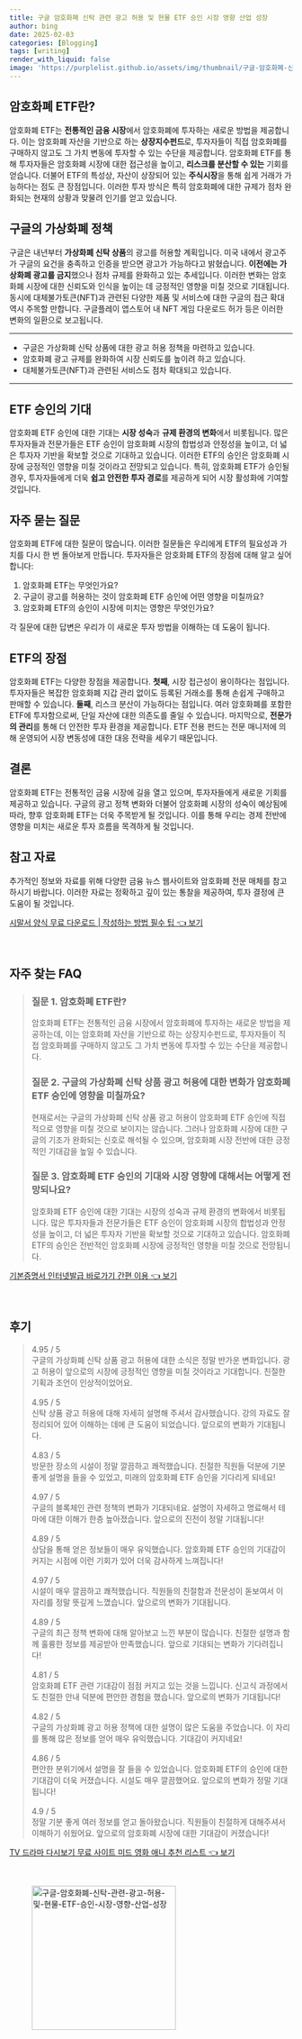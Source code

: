 ```yaml
---
title: 구글 암호화폐 신탁 관련 광고 허용 및 현물 ETF 승인 시장 영향 산업 성장
author: bing
date: 2025-02-03
categories: [Blogging]
tags: [writing]
render_with_liquid: false
image: 'https://purplelist.github.io/assets/img/thumbnail/구글-암호화폐-신탁-관련-광고-허용-및-현물-ETF-승인-시장-영향-산업-성장.webp'
---
```



<h2 id='암호화폐_ETF란'>암호화폐 ETF란?</h2>

<p>암호화폐 ETF는 <b>전통적인 금융 시장</b>에서 암호화폐에 투자하는 새로운 방법을 제공합니다. 이는 암호화폐 자산을 기반으로 하는 <b>상장지수펀드</b>로, 투자자들이 직접 암호화폐를 구매하지 않고도 그 가치 변동에 투자할 수 있는 수단을 제공합니다. 암호화폐 ETF를 통해 투자자들은 암호화폐 시장에 대한 접근성을 높이고, <b>리스크를 분산할 수 있는</b> 기회를 얻습니다. 더불어 ETF의 특성상, 자산이 상장되어 있는 <b>주식시장</b>을 통해 쉽게 거래가 가능하다는 점도 큰 장점입니다. 이러한 투자 방식은 특히 암호화폐에 대한 규제가 점차 완화되는 현재의 상황과 맞물려 인기를 얻고 있습니다.</p>

<h2 id='구글의_가상화폐_정책'>구글의 가상화폐 정책</h2>

<p>구글은 내년부터 <b>가상화폐 신탁 상품</b>의 광고를 허용할 계획입니다. 미국 내에서 광고주가 구글의 요건을 충족하고 인증을 받으면 광고가 가능하다고 밝혔습니다. <b>이전에는 가상화폐 광고를 금지</b>했으나 점차 규제를 완화하고 있는 추세입니다. 이러한 변화는 암호화폐 시장에 대한 신뢰도와 인식을 높이는 데 긍정적인 영향을 미칠 것으로 기대됩니다. 동시에 대체불가토큰(NFT)과 관련된 다양한 제품 및 서비스에 대한 구글의 접근 확대 역시 주목할 만합니다. 구글플레이 앱스토어 내 NFT 게임 다운로드 허가 등은 이러한 변화의 일환으로 보고됩니다.</p>

<hr />

<ul>
    <li>구글은 가상화폐 신탁 상품에 대한 광고 허용 정책을 마련하고 있습니다.</li>
    <li>암호화폐 광고 규제를 완화하여 시장 신뢰도를 높이려 하고 있습니다.</li>
    <li>대체불가토큰(NFT)과 관련된 서비스도 점차 확대되고 있습니다.</li>
</ul>

<hr />

<h2 id='ETF승인의기대'>ETF 승인의 기대</h2>

<p>암호화폐 ETF 승인에 대한 기대는 <b>시장 성숙</b>과 <b>규제 환경의 변화</b>에서 비롯됩니다. 많은 투자자들과 전문가들은 ETF 승인이 암호화폐 시장의 합법성과 안정성을 높이고, 더 넓은 투자자 기반을 확보할 것으로 기대하고 있습니다. 이러한 ETF의 승인은 암호화폐 시장에 긍정적인 영향을 미칠 것이라고 전망되고 있습니다. 특히, 암호화폐 ETF가 승인될 경우, 투자자들에게 더욱 <b>쉽고 안전한 투자 경로</b>를 제공하게 되어 시장 활성화에 기여할 것입니다.</p>

<h2 id='자주묻는질문'>자주 묻는 질문</h2>

<p>암호화폐 ETF에 대한 질문이 많습니다. 이러한 질문들은 우리에게 ETF의 필요성과 가치를 다시 한 번 돌아보게 만듭니다.  투자자들은 암호화폐 ETF의 장점에 대해 알고 싶어 합니다:
<ol>
    <li>암호화폐 ETF는 무엇인가요?</li>
    <li>구글이 광고를 허용하는 것이 암호화폐 ETF 승인에 어떤 영향을 미칠까요?</li>
    <li>암호화폐 ETF의 승인이 시장에 미치는 영향은 무엇인가요?</li>
</ol>
각 질문에 대한 답변은 우리가 이 새로운 투자 방법을 이해하는 데 도움이 됩니다.</p>

<h2 id='ETF의장점'>ETF의 장점</h2>

<p>암호화폐 ETF는 다양한 장점을 제공합니다. <b>첫째</b>, 시장 접근성이 용이하다는 점입니다. 투자자들은 복잡한 암호화폐 지갑 관리 없이도 등록된 거래소를 통해 손쉽게 구매하고 판매할 수 있습니다. <b>둘째</b>, 리스크 분산이 가능하다는 점입니다. 여러 암호화폐를 포함한 ETF에 투자함으로써, 단일 자산에 대한 의존도를 줄일 수 있습니다. 마지막으로, <b>전문가의 관리</b>를 통해 더 안전한 투자 환경을 제공합니다. ETF 전용 펀드는 전문 매니저에 의해 운영되어 시장 변동성에 대한 대응 전략을 세우기 때문입니다.</p>

<h2 id='결론'>결론</h2>

<p>암호화폐 ETF는 전통적인 금융 시장에 길을 열고 있으며, 투자자들에게 새로운 기회를 제공하고 있습니다. 구글의 광고 정책 변화와 더불어 암호화폐 시장의 성숙이 예상됨에 따라, 향후 암호화폐 ETF는 더욱 주목받게 될 것입니다. 이를 통해 우리는 경제 전반에 영향을 미치는 새로운 투자 흐름을 목격하게 될 것입니다.</p>

<h2 id='참고자료'>참고 자료</h2>

<p>추가적인 정보와 자료를 위해 다양한 금융 뉴스 웹사이트와 암호화폐 전문 매체를 참고하시기 바랍니다. 이러한 자료는 정확하고 깊이 있는 통찰을 제공하여, 투자 결정에 큰 도움이 될 것입니다.</p>


<p><a class="click-button" title="시말서 양식 무료 다운로드 | 작성하는 방법 필수 팁" href="https://purplelist.github.io/posts/%EC%8B%9C%EB%A7%90%EC%84%9C-%EC%96%91%EC%8B%9D-%EB%AC%B4%EB%A3%8C-%EB%8B%A4%EC%9A%B4%EB%A1%9C%EB%93%9C-%EC%9E%91%EC%84%B1%ED%95%98%EB%8A%94-%EB%B0%A9%EB%B2%95-%ED%95%84%EC%88%98-%ED%8C%81/" rel="dofollow">시말서 양식 무료 다운로드 | 작성하는 방법 필수 팁 👈 보기</a></p><br>
<h2 id='자주_찾는_FAQ'>자주 찾는 FAQ</h2>
<div itemscope="" itemtype="https://schema.org/FAQPage"> 
<blockquote> 
<div itemscope="" itemprop="mainEntity" itemtype="https://schema.org/Question"> 
<h3 itemprop="name">질문 1. 암호화폐 ETF란?</h3> 
<div itemscope="" itemprop="acceptedAnswer" itemtype="https://schema.org/Answer"> 
<span itemprop="text"> 
<p>암호화폐 ETF는 전통적인 금융 시장에서 암호화폐에 투자하는 새로운 방법을 제공하는데, 이는 암호화폐 자산을 기반으로 하는 상장지수펀드로, 투자자들이 직접 암호화폐를 구매하지 않고도 그 가치 변동에 투자할 수 있는 수단을 제공합니다.</p> 
</span> 
</div> 
</div> 

<div itemscope="" itemprop="mainEntity" itemtype="https://schema.org/Question"> 
<h3 itemprop="name">질문 2. 구글의 가상화폐 신탁 상품 광고 허용에 대한 변화가 암호화폐 ETF 승인에 영향을 미칠까요?</h3> 
<div itemscope="" itemprop="acceptedAnswer" itemtype="https://schema.org/Answer"> 
<span itemprop="text"> 
<p>현재로서는 구글의 가상화폐 신탁 상품 광고 허용이 암호화폐 ETF 승인에 직접적으로 영향을 미칠 것으로 보이지는 않습니다. 그러나 암호화폐 시장에 대한 구글의 기조가 완화되는 신호로 해석될 수 있으며, 암호화폐 시장 전반에 대한 긍정적인 기대감을 높일 수 있습니다.</p> 
</span> 
</div> 
</div> 

<div itemscope="" itemprop="mainEntity" itemtype="https://schema.org/Question"> 
<h3 itemprop="name">질문 3. 암호화폐 ETF 승인의 기대와 시장 영향에 대해서는 어떻게 전망되나요?</h3> 
<div itemscope="" itemprop="acceptedAnswer" itemtype="https://schema.org/Answer"> 
<span itemprop="text"> 
<p>암호화폐 ETF 승인에 대한 기대는 시장의 성숙과 규제 환경의 변화에서 비롯됩니다. 많은 투자자들과 전문가들은 ETF 승인이 암호화폐 시장의 합법성과 안정성을 높이고, 더 넓은 투자자 기반을 확보할 것으로 기대하고 있습니다. 암호화폐 ETF의 승인은 전반적인 암호화폐 시장에 긍정적인 영향을 미칠 것으로 전망됩니다.</p> 
</span> 
</div> 
</div> 
</blockquote> 
</div>
<p><a class="click-button" title="기본증명서 인터넷발급 바로가기 간편 이용" href="https://purplelist.github.io/posts/%EA%B8%B0%EB%B3%B8%EC%A6%9D%EB%AA%85%EC%84%9C-%EC%9D%B8%ED%84%B0%EB%84%B7%EB%B0%9C%EA%B8%89-%EB%B0%94%EB%A1%9C%EA%B0%80%EA%B8%B0-%EA%B0%84%ED%8E%B8-%EC%9D%B4%EC%9A%A9/" rel="dofollow">기본증명서 인터넷발급 바로가기 간편 이용 👈 보기</a></p><br>
<h2 id='후기'>후기</h2>
<div itemscope itemtype="https://schema.org/Product">
  <blockquote>
  <div itemprop="review" itemscope itemtype="https://schema.org/Review">
      <div itemprop="reviewRating" itemscope itemtype="https://schema.org/Rating"> <span itemprop="ratingValue">4.95</span> / <span itemprop="bestRating">5</span> </div>
      <span itemprop="reviewBody">구글의 가상화폐 신탁 상품 광고 허용에 대한 소식은 정말 반가운 변화입니다. 광고 허용이 앞으로의 시장에 긍정적인 영향을 미칠 것이라고 기대합니다. 친절한 기획과 조언이 인상적이었어요.</span>
  </div>
  <br>
  <div itemprop="review" itemscope itemtype="https://schema.org/Review">
      <div itemprop="reviewRating" itemscope itemtype="https://schema.org/Rating"> <span itemprop="ratingValue">4.95</span> / <span itemprop="bestRating">5</span> </div>
      <span itemprop="reviewBody">신탁 상품 광고 허용에 대해 자세히 설명해 주셔서 감사했습니다. 강의 자료도 잘 정리되어 있어 이해하는 데에 큰 도움이 되었습니다. 앞으로의 변화가 기대됩니다.</span>
  </div>
  <br>
  <div itemprop="review" itemscope itemtype="https://schema.org/Review">
      <div itemprop="reviewRating" itemscope itemtype="https://schema.org/Rating"> <span itemprop="ratingValue">4.83</span> / <span itemprop="bestRating">5</span> </div>
      <span itemprop="reviewBody">방문한 장소의 시설이 정말 깔끔하고 쾌적했습니다. 친절한 직원들 덕분에 기분 좋게 설명을 들을 수 있었고, 미래의 암호화폐 ETF 승인을 기다리게 되네요!</span>
  </div>
  <br>
  <div itemprop="review" itemscope itemtype="https://schema.org/Review">
      <div itemprop="reviewRating" itemscope itemtype="https://schema.org/Rating"> <span itemprop="ratingValue">4.97</span> / <span itemprop="bestRating">5</span> </div>
      <span itemprop="reviewBody">구글의 블록체인 관련 정책의 변화가 기대되네요. 설명이 자세하고 명료해서 테마에 대한 이해가 한층 높아졌습니다. 앞으로의 진전이 정말 기대됩니다!</span>
  </div>
  <br>
  <div itemprop="review" itemscope itemtype="https://schema.org/Review">
      <div itemprop="reviewRating" itemscope itemtype="https://schema.org/Rating"> <span itemprop="ratingValue">4.89</span> / <span itemprop="bestRating">5</span> </div>
      <span itemprop="reviewBody">상담을 통해 얻은 정보들이 매우 유익했습니다. 암호화폐 ETF 승인의 기대감이 커지는 시점에 이런 기회가 있어 더욱 감사하게 느껴집니다!</span>
  </div>
  <br>
  <div itemprop="review" itemscope itemtype="https://schema.org/Review">
      <div itemprop="reviewRating" itemscope itemtype="https://schema.org/Rating"> <span itemprop="ratingValue">4.97</span> / <span itemprop="bestRating">5</span> </div>
      <span itemprop="reviewBody">시설이 매우 깔끔하고 쾌적했습니다. 직원들의 친절함과 전문성이 돋보여서 이 자리를 정말 뜻깊게 느꼈습니다. 앞으로의 변화가 기대됩니다.</span>
  </div>
  <br>
  <div itemprop="review" itemscope itemtype="https://schema.org/Review">
      <div itemprop="reviewRating" itemscope itemtype="https://schema.org/Rating"> <span itemprop="ratingValue">4.89</span> / <span itemprop="bestRating">5</span> </div>
      <span itemprop="reviewBody">구글의 최근 정책 변화에 대해 알아보고 느낀 부분이 많습니다. 친절한 설명과 함께 훌륭한 정보를 제공받아 만족했습니다. 앞으로 기대되는 변화가 기다려집니다!</span>
  </div>
  <br>
  <div itemprop="review" itemscope itemtype="https://schema.org/Review">
      <div itemprop="reviewRating" itemscope itemtype="https://schema.org/Rating"> <span itemprop="ratingValue">4.81</span> / <span itemprop="bestRating">5</span> </div>
      <span itemprop="reviewBody">암호화폐 ETF 관련 기대감이 점점 커지고 있는 것을 느낍니다. 신고식 과정에서도 친절한 안내 덕분에 편안한 경험을 했습니다. 앞으로의 변화가 기대됩니다!</span>
  </div>
  <br>
  <div itemprop="review" itemscope itemtype="https://schema.org/Review">
      <div itemprop="reviewRating" itemscope itemtype="https://schema.org/Rating"> <span itemprop="ratingValue">4.82</span> / <span itemprop="bestRating">5</span> </div>
      <span itemprop="reviewBody">구글의 가상화폐 광고 허용 정책에 대한 설명이 많은 도움을 주었습니다. 이 자리를 통해 많은 정보를 얻어 매우 유익했습니다. 기대감이 커지네요!</span>
  </div>
  <br>
  <div itemprop="review" itemscope itemtype="https://schema.org/Review">
      <div itemprop="reviewRating" itemscope itemtype="https://schema.org/Rating"> <span itemprop="ratingValue">4.86</span> / <span itemprop="bestRating">5</span> </div>
      <span itemprop="reviewBody">편안한 분위기에서 설명을 잘 들을 수 있었습니다. 암호화폐 ETF의 승인에 대한 기대감이 더욱 커졌습니다. 시설도 매우 깔끔했어요. 앞으로의 변화가 정말 기대됩니다!</span>
  </div>
  <br>
  <div itemprop="review" itemscope itemtype="https://schema.org/Review">
      <div itemprop="reviewRating" itemscope itemtype="https://schema.org/Rating"> <span itemprop="ratingValue">4.9</span> / <span itemprop="bestRating">5</span> </div>
      <span itemprop="reviewBody">정말 기분 좋게 여러 정보를 얻고 돌아왔습니다. 직원들이 친절하게 대해주셔서 이해하기 쉬웠어요. 앞으로의 암호화폐 시장에 대한 기대감이 커졌습니다!</span>
  </div>
  </blockquote>
</div>
<p><a class="click-button" title="TV 드라마 다시보기 무료 사이트 미드 영화 애니 추천 리스트" href="https://purplelist.github.io/posts/TV-%EB%93%9C%EB%9D%BC%EB%A7%88-%EB%8B%A4%EC%8B%9C%EB%B3%B4%EA%B8%B0-%EB%AC%B4%EB%A3%8C-%EC%82%AC%EC%9D%B4%ED%8A%B8-%EB%AF%B8%EB%93%9C-%EC%98%81%ED%99%94-%EC%95%A0%EB%8B%88-%EC%B6%94%EC%B2%9C-%EB%A6%AC%EC%8A%A4%ED%8A%B8/" rel="dofollow">TV 드라마 다시보기 무료 사이트 미드 영화 애니 추천 리스트 👈 보기</a></p><br>
<figure class="image"><img src="https://purplelist.github.io/assets/img/thumbnail/구글-암호화폐-신탁-관련-광고-허용-및-현물-ETF-승인-시장-영향-산업-성장.webp" alt="구글-암호화폐-신탁-관련-광고-허용-및-현물-ETF-승인-시장-영향-산업-성장" width="256" height="256"></figure>